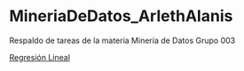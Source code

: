 # MineriaDeDatos_ArlethAlanis
Respaldo de tareas de la materia Minería de Datos Grupo 003

[Regresión Lineal](https://github.com/armandios/armando/blob/master/Presentacion_%7BRegresion%7D_%7BN.%20de%20equipo%7D.pdf)
